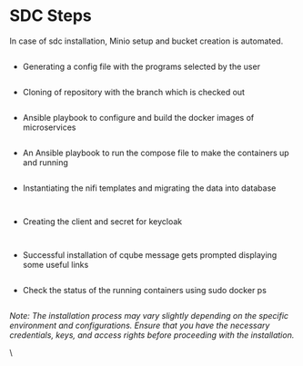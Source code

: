 # SDC Steps

In case of sdc installation, Minio setup and bucket creation is automated.

&#x20;            &#x20;

<figure><img src="https://lh4.googleusercontent.com/GXeD0fM7C7PhH7_UtOVlZOkiDk-xaxdgChKbPiSbdcTHunmv3m6aIxkb2RlOKnSJnQvhJ-iE_qrGnpQ0Rk1SRB_T21N9zbSUqrQEtUmjXOC_ctEO1Rd84KSOqoMIO5zptnVa72CQVxrbmmbSoONjcv8" alt=""><figcaption></figcaption></figure>

* Generating a config file with the programs selected by the user

<figure><img src="https://lh6.googleusercontent.com/F5ImMuw80D-EWqf4JoDIiA_Xa-aCqdOx5mD5p4e69uSpUeR5PZtJUElvCBWXWMiH7wKZIVJ9m1cPYY-Q0l2Q-9LQBXjStA4YF7j33TXPAuIq_i-eX8b8YWuIVamuR2s4VTh2nuqT7MkQJVbB4c_RhsQ" alt=""><figcaption></figcaption></figure>

* Cloning of repository with the branch which is checked out

<figure><img src="https://lh4.googleusercontent.com/ChKpgX0GTUjS0XYbzQf5iOrUphQhOsTo1bg27s1Vohw_Gamw7bq_ga20Ubo_TimNSDm4KaoldzYqfs5DAIMwBlHqSuvKu5OFBKPhGWt4ifKfo8giNwEYD6jEtCsVZpX4qTJXcoa1OX-GCAE2nQYpaSU" alt=""><figcaption></figcaption></figure>

* Ansible playbook to configure and build the docker images of microservices

<figure><img src="https://lh3.googleusercontent.com/NReD1Vb4SpbPxlb7mg6skADvjWXGHeXOSI1y1hH9flr2yeQiouqr66QKIBdYWaQjTAIk2cAIoAQisjICBRxeYEihFZLjAUJ1JYn_3-aOBetdD8OTjO88VtEFFtZk7vNJ4cB8s2BpJTkIz98JczzPhtc" alt=""><figcaption></figcaption></figure>

* An Ansible playbook to run the compose file to make the containers up and running

<figure><img src="https://lh6.googleusercontent.com/MVMmPYPOKPU1aQQdlnVkUSPIcooxX2KVw9_ns0HbxKpTSjWf9Y2x9X0E8tQt0_r1GqEXXHThdzRlbhi7Y2JDxi4gWFA76ci5Yf1naY0YTHcXWzRrwZexG_iE2Yd4_N2PFnZH8yKJehzvSSwqldL0nSA" alt=""><figcaption></figcaption></figure>

* Instantiating the nifi templates and migrating the data into database

<figure><img src="https://lh4.googleusercontent.com/UyyRvtuF6bTcZe6zWyMFBg6YT6-Cd5TYWjU2_BP5FpI-AayXinVvpdcUO4JjcDDnZV8LYmJ6zP_YNjrD5HgG6AVGURhPOkhL44_i31PQ90bG7qdDXjAqsW04ZZgdFT1WsCMweUz2VkRgWFbBwdFOFvc" alt=""><figcaption></figcaption></figure>

<figure><img src="https://lh3.googleusercontent.com/LW-Ze2wZI_WDlIKPj8rIpcjJJfU93ofKedqg4xlrGHaK3eBtMae_Q-HX3bVaBM8BbO_ejxXrLTAJnBWSdykIaVcXIkWX94gDjk_MGs2t8x4fhgz3UIUeoC4p9cu2fpv6SzGLT9s8dVB0NgjO6x93IZE" alt=""><figcaption></figcaption></figure>

* Creating the client and secret for keycloak

<figure><img src="https://lh3.googleusercontent.com/Q6_6p-KS6cN_ZyIWME6zbzGHa-FV0crSkbYACfByjoMYxrQvirD3OHuzJM-hkasc_-Hx2yX7U4HI8N2JcpLFFmvdk65B_75jle40X8HxKhrdzaZ2Hq5-TUdVmhqczbBxKwfsGrsGE6PR531Anfi4gc8" alt=""><figcaption></figcaption></figure>

<figure><img src="https://lh3.googleusercontent.com/gLkT1I5dvG8I2fkiGY_UMF8vt-wq8pbXlJUsJeNO82cVcndTGasFzIDD63IQ7hHWO8Oa7FVCLiQlY7CA1PcobchHHXyZsyjBcvTAZL66vEIhgNDLcrb3ViKepUCg8CY-h43NFZAlPwaRf2mLl4r9JcQ" alt=""><figcaption></figcaption></figure>

* Successful installation of cqube message gets prompted displaying some useful links

<figure><img src="https://lh6.googleusercontent.com/jOFQGMxmH2TZpDe5d9XTP6Y3ZCPYg9KhUKtCpjnAv5zvPcKrJ0WDGUKNsbxfoAn46ARmoEnHulb_WtwT9nmBq_bP5xEpFXp70LrjmITj-nQOprcmH_YGYdO_JzT_tgoTXaZK1gslve5hj-Rg9BlJ24o" alt=""><figcaption></figcaption></figure>

* Check the status of the running containers using sudo docker ps

<figure><img src="https://lh6.googleusercontent.com/MUTql3Ug_DqQrUztaCMMbS92EjLzN5hqW7r7sKuDu-7bGxrwFwLIwdxvV2FyM5T74Y33JEilK9hcnI9_EQ9BsgWSFnmRz1ni-Sp3bx0pZZLQci_7gDfz36pV8ch-gNIFHmILG_2rxmAw5C5OWw7FWvQ" alt=""><figcaption></figcaption></figure>

_Note: The installation process may vary slightly depending on the specific environment and configurations. Ensure that you have the necessary credentials, keys, and access rights before proceeding with the installation._



\

